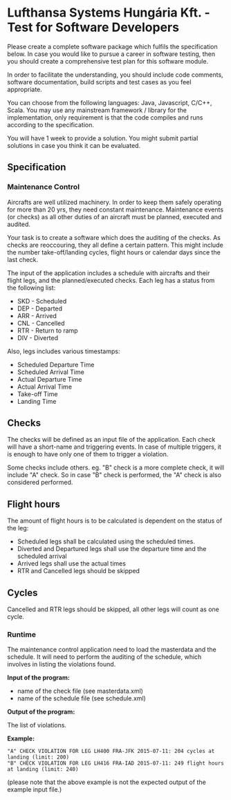 Lufthansa Systems Hungária Kft. - Test for Software Developers
======================================

Please create a complete software package which fulfils the specification below. In case you would like to pursue a career in software testing, then you should create a comprehensive test plan for this software module.

In order to facilitate the understanding, you should include code comments, software documentation, build scripts and test cases as you feel appropriate.

You can choose from the following languages: Java, Javascript, C/C++, Scala. You may use any mainstream framework / library for the implementation, only requirement is that the code compiles and runs according to the specification.‎

You will have 1 week to provide a solution. You might submit partial solutions in case you think it can be evaluated.

Specification
-------------

### Maintenance Control

Aircrafts are well utilized machinery. In order to keep them safely operating for more than 20 yrs, they need constant maintenance. Maintenance events (or checks) as all other duties of an aircraft must be planned, executed and audited. 

Your task is to create a software which does the auditing of the checks. As checks are reoccouring, they all define a certain pattern. This might include the number take-off/landing cycles, flight hours or calendar days since the last check. 

The input of the application includes a schedule with aircrafts and their flight legs, and the planned/executed checks. Each leg has a status from the following list:

- SKD - Scheduled
- DEP - Departed
- ARR - Arrived
- CNL - Cancelled
- RTR - Return to ramp
- DIV - Diverted

Also, legs includes various timestamps:
- Scheduled Departure Time
- Scheduled Arrival Time
- Actual Departure Time
- Actual Arrival Time
- Take-off Time
- Landing Time

## Checks

The checks will be defined as an input file of the application. Each check will have a short-name and triggering events. In case of multiple triggers, it is enough to have only one of them to trigger a violation.

Some checks include others. eg. "B" check is a more complete check, it will include "A" check. So in case "B" check is performed, the "A" check is also considered performed.

## Flight hours

The amount of flight hours is to be calculated is dependent on the status of the leg:

  - Scheduled legs shall be calculated using the scheduled times. 
  - Diverted and Departured legs shall use the departure time and the scheduled arrival
  - Arrived legs shall use the actual times
  - RTR and Cancelled legs should be skipped

## Cycles

Cancelled and RTR legs should be skipped, all other legs will count as one cycle.

### Runtime

The maintenance control application need to load the masterdata and the schedule. It will need to perform the auditing of the schedule, which involves in listing the violations found.

**Input of the program:**
   - name of the check file (see masterdata.xml)
   - name of the schedule file (see schedule.xml)

**Output of the program:**

The list of violations.

**Example:**   
```
"A" CHECK VIOLATION FOR LEG LH400 FRA-JFK 2015-07-11: 204 cycles at landing (limit: 200) 
"B" CHECK VIOLATION FOR LEG LH416 FRA-IAD 2015-07-11: 249 flight hours at landing (limit: 240)
```
(please note that the above example is not the expected output of the example input file.)
